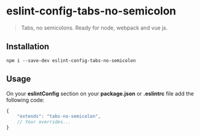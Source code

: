 # eslint-config-tabs-no-semicolon

> Tabs, no semicolons. Ready for node, webpack and vue js.


## Installation
``` shell
npm i --save-dev eslint-config-tabs-no-semicolon
```


## Usage
On your **eslintConfig** section on your **package.json** or **.eslintrc** file add the following code:

``` js
{
	"extends": "tabs-no-semicolon",
	// Your overrides...
}
```
